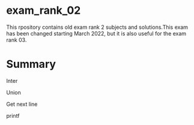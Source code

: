 # exam_rank_02
This rpository contains old exam rank 2 subjects and solutions.This exam has been changed starting March 2022, but it is also useful for the exam rank 03.

# Summary
Inter

Union

Get next line

printf
